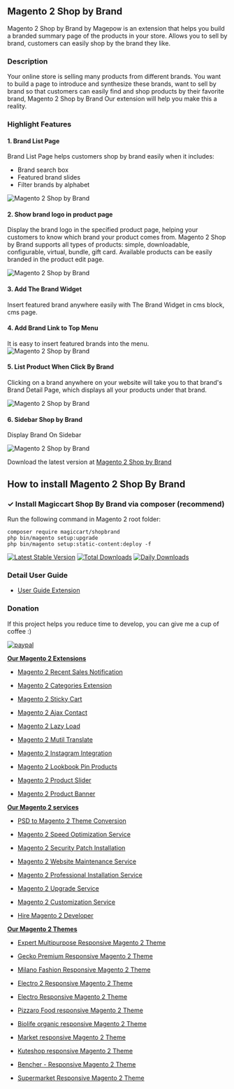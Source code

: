 ## Magento 2 Shop by Brand
Magento 2 Shop by Brand by Magepow is an extension that helps you build a branded summary page of the products in your store. Allows you to sell by brand, customers can easily shop by the brand they like.
### Description
Your online store is selling many products from different brands. You want to build a page to introduce and synthesize these brands, want to sell by brand so that customers can easily find and shop products by their favorite brand, Magento 2 Shop by Brand Our extension will help you make this a reality.
### Highlight Features
#### 1. Brand List Page
Brand List Page helps customers shop by brand easily when it includes:
- Brand search box
- Featured brand slides
- Filter brands by alphabet

![Magento 2 Shop by Brand](https://github.com/magepow/magento-2-shop-by-brand/blob/master/media/shop-by-brand-1.png)
#### 2. Show brand logo in product page
Display the brand logo in the specified product page, helping your customers to know which brand your product comes from.
Magento 2 Shop by Brand supports all types of products: simple, downloadable, configurable, virtual, bundle, gift card.
Available products can be easily branded in the product edit page.

![Magento 2 Shop by Brand](https://github.com/magepow/magento-2-shop-by-brand/blob/master/media/shop-by-brand-2.png)
#### 3. Add The Brand Widget
Insert featured brand anywhere easily with The Brand Widget in cms block, cms page.
#### 4. Add Brand Link to Top Menu
It is easy to insert featured brands into the menu.
![Magento 2 Shop by Brand](https://github.com/magepow/magento-2-shop-by-brand/blob/master/media/shop-by-brand-5.png)
#### 5. List Product When Click By Brand
Clicking on a brand anywhere on your website will take you to that brand's Brand Detail Page, which displays all your products under that brand.

![Magento 2 Shop by Brand](https://github.com/magepow/magento-2-shop-by-brand/blob/master/media/shop-by-brand-3.gif)
#### 6. Sidebar Shop by Brand
Display Brand On Sidebar

![Magento 2 Shop by Brand](https://github.com/magepow/magento-2-shop-by-brand/blob/master/media/shop-by-brand-4.png)

Download the latest version at [Magento 2 Shop by Brand]()

## How to install Magento 2 Shop By Brand
### ✓ Install Magiccart Shop By Brand via composer (recommend)
Run the following command in Magento 2 root folder:

```
composer require magiccart/shopbrand
php bin/magento setup:upgrade
php bin/magento setup:static-content:deploy -f
```
[![Latest Stable Version](https://poser.pugx.org/magiccart/shopbrand/v/stable)](https://packagist.org/packages/magiccart/shopbrand)
[![Total Downloads](https://poser.pugx.org/magiccart/shopbrand/downloads)](https://packagist.org/packages/magiccart/shopbrand)
[![Daily Downloads](https://poser.pugx.org/magiccart/shopbrand/d/daily)](https://packagist.org/packages/magiccart/shopbrand)

### Detail User Guide
* [User Guide Extension](https://docs.alothemes.com/m2/extension/shopbrand/)

### Donation

If this project helps you reduce time to develop, you can give me a cup of coffee :) 

[![paypal](https://www.paypalobjects.com/en_US/i/btn/btn_donateCC_LG.gif)](https://www.paypal.com/paypalme/alopay)

**[Our Magento 2 Extensions](https://magepow.com/magento-2-extensions.html)**

* [Magento 2 Recent Sales Notification](https://magepow.com/magento-2-recent-sales-notification.html)

* [Magento 2 Categories Extension](https://magepow.com/magento-categories-extension.html)

* [Magento 2 Sticky Cart](https://magepow.com/magento-sticky-cart.html)

* [Magento 2 Ajax Contact](https://magepow.com/magento-ajax-contact-form.html)

* [Magento 2 Lazy Load](https://magepow.com/magento-lazy-load.html)

* [Magento 2 Mutil Translate](https://magepow.com/magento-multi-translate.html)

* [Magento 2 Instagram Integration](https://magepow.com/magento-2-instagram.html)

* [Magento 2 Lookbook Pin Products](https://magepow.com/lookbook-pin-products.html)

* [Magento 2 Product Slider](https://magepow.com/magento-product-slider.html)

* [Magento 2 Product Banner](https://magepow.com/magento-banner-slider.html)

**[Our Magento 2 services](https://magepow.com/magento-services.html)**

* [PSD to Magento 2 Theme Conversion](https://magepow.com/psd-to-magento-theme-conversion.html)

* [Magento 2 Speed Optimization Service](https://magepow.com/magento-speed-optimization-service.html)

* [Magento 2 Security Patch Installation](https://magepow.com/magento-security-patch-installation.html)

* [Magento 2 Website Maintenance Service](https://magepow.com/website-maintenance-service.html)

* [Magento 2 Professional Installation Service](https://magepow.com/professional-installation-service.html)

* [Magento 2 Upgrade Service](https://magepow.com/magento-upgrade-service.html)

* [Magento 2 Customization Service](https://magepow.com/customization-service.html)

* [Hire Magento 2 Developer](https://magepow.com/hire-magento-developer.html)

**[Our Magento 2 Themes](https://alothemes.com/)**

* [Expert Multipurpose Responsive Magento 2 Theme](https://1.envato.market/c/1314680/275988/4415?u=https://themeforest.net/item/expert-premium-responsive-magento-2-and-1-support-rtl-magento-2-/21667789)

* [Gecko Premium Responsive Magento 2 Theme](https://1.envato.market/c/1314680/275988/4415?u=https://themeforest.net/item/gecko-responsive-magento-2-theme-rtl-supported/24677410)

* [Milano Fashion Responsive Magento 2 Theme](https://1.envato.market/c/1314680/275988/4415?u=https://themeforest.net/item/milano-fashion-responsive-magento-1-2-theme/12141971)

* [Electro 2 Responsive Magento 2 Theme](https://1.envato.market/c/1314680/275988/4415?u=https://themeforest.net/item/electro2-premium-responsive-magento-2-rtl-supported/26875864)

* [Electro Responsive Magento 2 Theme](https://1.envato.market/c/1314680/275988/4415?u=https://themeforest.net/item/electro-responsive-magento-1-2-theme/17042067)

* [Pizzaro Food responsive Magento 2 Theme](https://1.envato.market/c/1314680/275988/4415?u=https://themeforest.net/item/pizzaro-food-responsive-magento-1-2-theme/19438157)

* [Biolife organic responsive Magento 2 Theme](https://1.envato.market/c/1314680/275988/4415?u=https://themeforest.net/item/biolife-organic-food-magento-2-theme-rtl-supported/25712510)

* [Market responsive Magento 2 Theme](https://1.envato.market/c/1314680/275988/4415?u=https://themeforest.net/item/market-responsive-magento-2-theme/22997928)

* [Kuteshop responsive Magento 2 Theme](https://1.envato.market/c/1314680/275988/4415?u=https://themeforest.net/item/kuteshop-multipurpose-responsive-magento-1-2-theme/12985435)

* [Bencher - Responsive Magento 2 Theme](https://1.envato.market/c/1314680/275988/4415?u=https://themeforest.net/item/bencher-responsive-magento-1-2-theme/15787772)

* [Supermarket Responsive Magento 2 Theme](https://1.envato.market/c/1314680/275988/4415?u=https://themeforest.net/item/supermarket-responsive-magento-1-2-theme/18447995)
